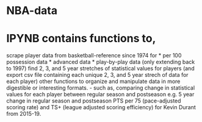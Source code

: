 # NBA-data
# IPYNB contains functions to,
  scrape player data from basketball-reference since 1974 for
     * per 100 possession data
     * advanced data
     * play-by-play data (only extending back to 1997)
  find 2, 3, and 5 year stretches of statistical values for players (and export csv file containing each unique 2, 3, and 5 year strech of data for each player)
  other functions to organize and manipulate data in more digestible or interesting formats.
    - such as, comparing change in statistical values for each player between regular season and postseason
    e.g. 5 year change in regular season and postseason PTS per 75 (pace-adjusted scoring rate) and TS+ (league adjusted scoring efficiency) for Kevin Durant from 2015-19.
